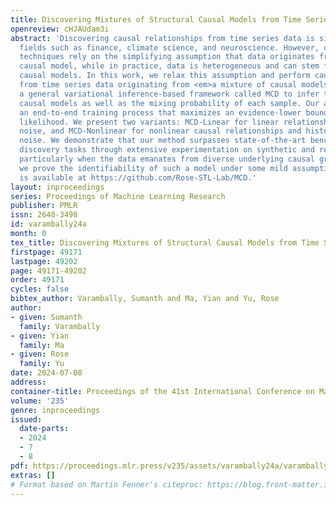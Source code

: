 ```yaml
---
title: Discovering Mixtures of Structural Causal Models from Time Series Data
openreview: cHJAUdam3i
abstract: 'Discovering causal relationships from time series data is significant in
  fields such as finance, climate science, and neuroscience. However, contemporary
  techniques rely on the simplifying assumption that data originates from the same
  causal model, while in practice, data is heterogeneous and can stem from different
  causal models. In this work, we relax this assumption and perform causal discovery
  from time series data originating from <em>a mixture of causal models</em>. We propose
  a general variational inference-based framework called MCD to infer the underlying
  causal models as well as the mixing probability of each sample. Our approach employs
  an end-to-end training process that maximizes an evidence-lower bound for the data
  likelihood. We present two variants: MCD-Linear for linear relationships and independent
  noise, and MCD-Nonlinear for nonlinear causal relationships and history-dependent
  noise. We demonstrate that our method surpasses state-of-the-art benchmarks in causal
  discovery tasks through extensive experimentation on synthetic and real-world datasets,
  particularly when the data emanates from diverse underlying causal graphs. Theoretically,
  we prove the identifiability of such a model under some mild assumptions. Implementation
  is available at https://github.com/Rose-STL-Lab/MCD.'
layout: inproceedings
series: Proceedings of Machine Learning Research
publisher: PMLR
issn: 2640-3498
id: varambally24a
month: 0
tex_title: Discovering Mixtures of Structural Causal Models from Time Series Data
firstpage: 49171
lastpage: 49202
page: 49171-49202
order: 49171
cycles: false
bibtex_author: Varambally, Sumanth and Ma, Yian and Yu, Rose
author:
- given: Sumanth
  family: Varambally
- given: Yian
  family: Ma
- given: Rose
  family: Yu
date: 2024-07-08
address:
container-title: Proceedings of the 41st International Conference on Machine Learning
volume: '235'
genre: inproceedings
issued:
  date-parts:
  - 2024
  - 7
  - 8
pdf: https://proceedings.mlr.press/v235/assets/varambally24a/varambally24a.pdf
extras: []
# Format based on Martin Fenner's citeproc: https://blog.front-matter.io/posts/citeproc-yaml-for-bibliographies/
---
```

